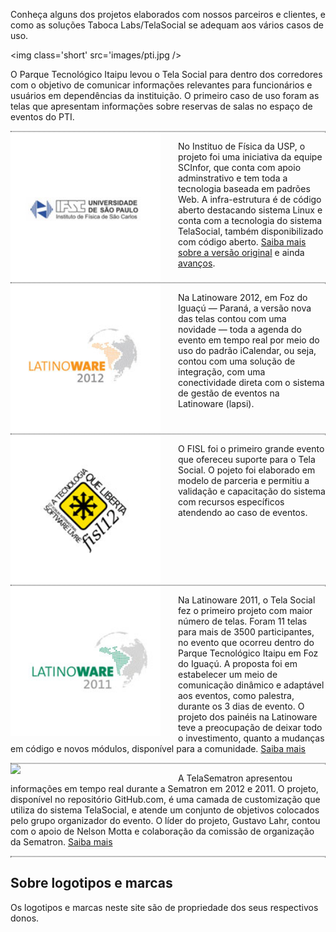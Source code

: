Conheça alguns dos projetos elaborados com nossos parceiros e clientes, e como as soluções Taboca Labs/TelaSocial se adequam aos vários casos de uso. 

<style> .short { width:240px; float:left; margin-right:2em; } </style>
<style> div.separator { border:1px dotted gray } </style>

<img class='short' src='images/pti.jpg /> 

O Parque Tecnológico Itaipu levou o Tela Social para dentro dos corredores com o objetivo de comunicar informações relevantes para funcionários e usuários em dependências da instituição. O primeiro caso de uso foram as telas que apresentam informações sobre reservas de salas no espaço de eventos do PTI. 

<div class='separator' style='clear:both'></div class='separator'>

<img class='short' src='images/ifsc.jpg' width='240' style='width:240px' /> 

No Instituo de Física da USP, o projeto foi uma iniciativa da equipe SCInfor, que conta com apoio adminstrativo e tem toda a tecnologia baseada em padrões Web. A infra-estrutura é de código aberto destacando sistema Linux e conta com a tecnologia do sistema TelaSocial, também disponibilizado com código aberto. <a href='http://blog.telasocial.com/uso-dos-paineis-web-no-instituto-de-fisica-em'>Saiba mais sobre a versão original</a> e ainda <a href='http://blog.telasocial.com/novo-painel-no-ifsc-usp-em-sao-carlos'>avanços</a>.

<div class='separator' style='clear:both'></div class='separator'>

<img class='short' src='images/latinoware-2012.jpg'  /> 

Na Latinoware 2012, em Foz do Iguaçú — Paraná, a versão nova das telas contou com uma novidade — toda a agenda do evento em tempo real por meio do uso do padrão iCalendar, ou seja, contou com uma solução de integração, com uma conectividade direta com o sistema de gestão de eventos na Latinoware (lapsi).

<div class='separator' style='clear:both'></div class='separator'>

<img class='short' src='images/fisl.jpg' /> 

O FISL foi o primeiro grande evento que ofereceu suporte para o Tela Social. O pojeto foi elaborado em modelo de parceria e permitiu a validação e capacitação do sistema com recursos específicos atendendo ao caso de eventos.  

<div class='separator' style='clear:both'></div class='separator'>

<img class='short' src='images/latinoware-2011.jpg' /> 

Na Latinoware 2011, o Tela Social fez o primeiro projeto com maior número de telas. Foram 11 telas para mais de 3500 participantes, no evento que ocorreu dentro do Parque Tecnológico Itaipu em Foz do Iguaçú. A proposta foi em estabelecer um meio de comunicação dinâmico e adaptável aos eventos, como palestra, durante os 3 dias de evento. O projeto dos painéis na Latinoware teve a preocupação de deixar todo o investimento, quanto a mudanças em código e novos módulos, disponível para a comunidade. <a href='http://blog.telasocial.com/telasocial-latinoware-2011'>Saiba mais</a>

<div class='separator' style='clear:both' ></div class='separator'>

<img class='short' src='images/sematron.jpg'  />

A TelaSematron apresentou informações em tempo real durante a Sematron em 2012 e 2011. O projeto, disponível no repositório GitHub.com, é uma camada de customização que utiliza do sistema TelaSocial, e atende um conjunto de objetivos colocados pelo grupo organizador do evento. O líder do projeto, Gustavo Lahr, contou com o apoio de Nelson Motta e colaboração da comissão de organização da Sematron.  <a href='http://blog.telasocial.com/telasocial-hosted-na-sematron-viii-em-sao-car'>Saiba mais</a> 

<div class='separator' style='clear:both'></div class='separator'>

## Sobre logotipos e marcas 

Os logotipos e marcas neste site são de propriedade dos seus respectivos donos. 
